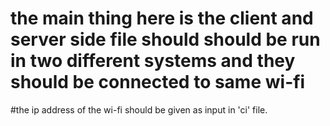 # the main thing here is the client and server side file should should be run in two different systems and they should be connected to same wi-fi
#the ip address of the wi-fi should be given as input in 'ci' file.
